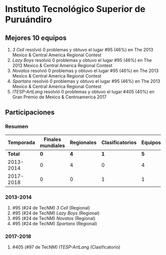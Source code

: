# Instituto Tecnológico Superior de Puruándiro

## Mejores 10 equipos

1. _3 Cell_ resolvió 0 problemas y obtuvo el lugar #95 (46%) en The 2013 Mexico & Central America Regional Contest
1. _Lazy Boys_ resolvió 0 problemas y obtuvo el lugar #95 (46%) en The 2013 Mexico & Central America Regional Contest
1. _Novatos_ resolvió 0 problemas y obtuvo el lugar #95 (46%) en The 2013 Mexico & Central America Regional Contest
1. _Spartans_ resolvió 0 problemas y obtuvo el lugar #95 (46%) en The 2013 Mexico & Central America Regional Contest
1. _ITESP-ArtLang_ resolvió 0 problemas y obtuvo el lugar #405 (40%) en Gran Premio de Mexico & Centroamerica 2017

## Participaciones

### Resumen

| Temporada | Finales mundiales | Regionales | Clasificatorios | Equipos |
| --- | --- | --- | --- | --- |
| **Total** | **0** | **4** | **1** | **5** |
| 2013-2014 | 0 | 4 | 0 | 4 |
| 2017-2018 | 0 | 0 | 1 | 1 |

### 2013-2014

1. #95 (#24 de TecNM) _3 Cell_ (Regional)
1. #95 (#24 de TecNM) _Lazy Boys_ (Regional)
1. #95 (#24 de TecNM) _Novatos_ (Regional)
1. #95 (#24 de TecNM) _Spartans_ (Regional)

### 2017-2018

1. #405 (#97 de TecNM) _ITESP-ArtLang_ (Clasificatorio)



